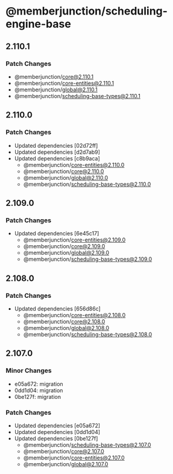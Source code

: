 # @memberjunction/scheduling-engine-base

## 2.110.1

### Patch Changes

- @memberjunction/core@2.110.1
- @memberjunction/core-entities@2.110.1
- @memberjunction/global@2.110.1
- @memberjunction/scheduling-base-types@2.110.1

## 2.110.0

### Patch Changes

- Updated dependencies [02d72ff]
- Updated dependencies [d2d7ab9]
- Updated dependencies [c8b9aca]
  - @memberjunction/core-entities@2.110.0
  - @memberjunction/core@2.110.0
  - @memberjunction/global@2.110.0
  - @memberjunction/scheduling-base-types@2.110.0

## 2.109.0

### Patch Changes

- Updated dependencies [6e45c17]
  - @memberjunction/core-entities@2.109.0
  - @memberjunction/core@2.109.0
  - @memberjunction/global@2.109.0
  - @memberjunction/scheduling-base-types@2.109.0

## 2.108.0

### Patch Changes

- Updated dependencies [656d86c]
  - @memberjunction/core-entities@2.108.0
  - @memberjunction/core@2.108.0
  - @memberjunction/global@2.108.0
  - @memberjunction/scheduling-base-types@2.108.0

## 2.107.0

### Minor Changes

- e05a672: migration
- 0dd1d04: migration
- 0be127f: migration

### Patch Changes

- Updated dependencies [e05a672]
- Updated dependencies [0dd1d04]
- Updated dependencies [0be127f]
  - @memberjunction/scheduling-base-types@2.107.0
  - @memberjunction/core@2.107.0
  - @memberjunction/core-entities@2.107.0
  - @memberjunction/global@2.107.0
